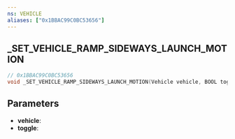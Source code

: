 ```yaml
---
ns: VEHICLE
aliases: ["0x1BBAC99C0BC53656"]
---
```

## _SET_VEHICLE_RAMP_SIDEWAYS_LAUNCH_MOTION

```c
// 0x1BBAC99C0BC53656
void _SET_VEHICLE_RAMP_SIDEWAYS_LAUNCH_MOTION(Vehicle vehicle, BOOL toggle);
```

## Parameters
* **vehicle**: 
* **toggle**: 

